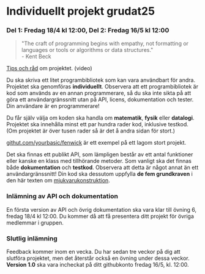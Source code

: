 # Individuellt projekt grudat25
### Del 1: Fredag 18/4 kl 12:00, Del 2: Fredag 16/5 kl 12:00

> "The craft of programming begins with empathy, not formatting or languages or tools or algorithms or data structures."<br> - Kent Beck

[Tips och råd](https://www.youtube.com/watch?v=dzo3TO_v0uk) om projektet. (video)

Du ska skriva ett litet programbibliotek som kan vara användbart för andra.
Projektet ska genomföras **individuellt**.
Observera att ett programbibliotek är kod som används av en annan programmerare, så du ska inte sikta på att göra ett användargränssnitt utan på API, licens, dokumentation och tester. Din användare är en programmerare!

Du får själv välja om koden ska handla om **matematik**, **fysik** eller **datalogi**.
Projektet ska innehålla minst ett par hundra rader kod, inklusive testkod.
(Om projektet är över tusen rader så är det å andra sidan för stort.)

[githut.com/yourbasic/fenwick](https://github.com/yourbasic/fenwick) är ett
exempel på ett lagom stort projekt.

Det ska finnas ett publikt API, som lämpligen består av ett antal funktioner
eller kanske en klass med tillhörande metoder. Som vanligt ska det finnas
både **dokumentation** och **testkod**. Observera att detta är något annat än ett användargränssnitt!
Din kod ska dessutom uppfylla **de fem grundkraven** i den här
texten om [mjukvarukonstruktion](http://yourbasic.org/algorithms/your-basic-api/).

### Inlämning av API och dokumentation

En första version av API och övrig dokumentation ska vara klar till övning 6,
fredag 18/4 kl&nbsp;12:00. Du kommer då att få presentera ditt projekt för övriga medlemmar i gruppen.

### Slutlig inlämning

Feedback kommer inom en vecka. Du har sedan tre veckor på dig att slutföra projektet, men det återstår också en övning under dessa veckor.
**Version 1.0** ska vara incheckat på ditt githubkonto fredag 16/5, kl.&nbsp;12:00.
